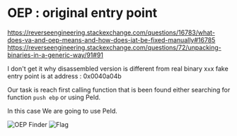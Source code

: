 # OEP : original entry point 
https://reverseengineering.stackexchange.com/questions/16783/what-does-va-and-oep-means-and-how-does-iat-be-fixed-manually#16785  
https://reverseengineering.stackexchange.com/questions/72/unpacking-binaries-in-a-generic-way/91#91

I don't get it why disassembled version is different from real binary x`x`x
fake entry point is at address : 0x0040a04b

Our task is reach first calling function that is been found either searching
for function `push ebp` or using PeId.

In this case We are going to use PeId.

![OEP Finder](https://github.com/loggervicky69/ctf/blob/main/reversing.kr/easy_unpackme/img/image0.png "OEP Finder")
![Flag](https://github.com/loggervicky69/ctf/blob/main/reversing.kr/easy_unpackme/img/image1.png "Flag")
